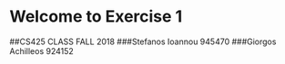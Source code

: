 # Welcome to Exercise 1 
##CS425 CLASS FALL 2018
###Stefanos Ioannou 945470 
###Giorgos Achilleos 924152

